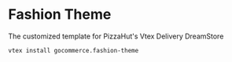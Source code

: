 # Fashion Theme

The customized template for PizzaHut's Vtex Delivery DreamStore

`vtex install gocommerce.fashion-theme`
